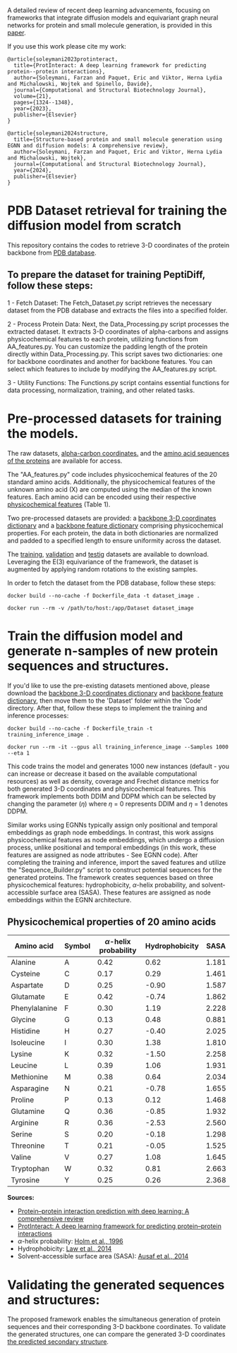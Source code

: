 A detailed review of recent deep learning advancements, focusing on frameworks that integrate diffusion models and equivariant graph neural networks for protein and small molecule generation, is provided in this [paper][10].

If you use this work please cite my work:

```
@article{soleymani2023protinteract,
  title={ProtInteract: A deep learning framework for predicting protein--protein interactions},
  author={Soleymani, Farzan and Paquet, Eric and Viktor, Herna Lydia and Michalowski, Wojtek and Spinello, Davide},
  journal={Computational and Structural Biotechnology Journal},
  volume={21},
  pages={1324--1348},
  year={2023},
  publisher={Elsevier}
}
```

```
@article{soleymani2024structure,
  title={Structure-based protein and small molecule generation using EGNN and diffusion models: A comprehensive review},
  author={Soleymani, Farzan and Paquet, Eric and Viktor, Herna Lydia and Michalowski, Wojtek},
  journal={Computational and Structural Biotechnology Journal},
  year={2024},
  publisher={Elsevier}
}
```

# PDB Dataset retrieval for training the diffusion model from scratch
This repository contains the codes to retrieve 3-D coordinates of the protein backbone from [PDB database][1]. 
## To prepare the dataset for training PeptiDiff, follow these steps:

1 - Fetch Dataset: The Fetch_Dataset.py script retrieves the necessary dataset from the PDB database and extracts the files into a specified folder.

2 - Process Protein Data: Next, the Data_Processing.py script processes the extracted dataset. It extracts 3-D coordinates of alpha-carbons and assigns physicochemical features to each protein, utilizing functions from AA_features.py. You can customize the padding length of the protein directly within Data_Processing.py. This script saves two dictionaries: one for backbone coordinates and another for backbone features. You can select which features to include by modifying the AA_features.py script.

3 - Utility Functions: The Functions.py script contains essential functions for data processing, normalization, training, and other related tasks.

# Pre-processed datasets for training the models.

The raw datasets, [alpha-carbon coordinates.][2] and the [amino acid sequences of the proteins][3] are available for access.
 
The "AA_features.py" code includes physicochemical features of the 20 standard amino acids. Additionally, the physicochemical features of the unknown amino acid (X) are computed using the median of the known features. Each amino acid can be encoded using their respective [physicochemical features][4] (Table 1). 

Two pre-processed datasets are provided: a [backbone 3-D coordinates dictionary][5] and a [backbone feature dictionary][6] comprising physicochemical properties. For each protein, the data in both dictionaries are normalized and padded to a specified length to ensure uniformity across the dataset.

The [training][7], [validation][8] and [testig][9] datasets are available to download. Leveraging the E(3) equivariance of the framework, the dataset is augmented by applying random rotations to the existing samples.


In order to fetch the dataset from the PDB database, follow these steps:

```
docker build --no-cache -f Dockerfile_data -t dataset_image .
```
```
docker run --rm -v /path/to/host:/app/Dataset dataset_image
```
# Train the diffusion model and generate n-samples of new protein sequences and structures.

If you'd like to use the pre-existing datasets mentioned above, please download the [backbone 3-D coordinates dictionary][5] and [backbone feature dictionary][6], then move them to the 'Dataset' folder within the 'Code' directory. After that, follow these steps to implement the training and inference processes:


```
docker build --no-cache -f Dockerfile_train -t training_inference_image .
```

```
docker run --rm -it --gpus all training_inference_image --Samples 1000 --eta 1
```

This code trains the model and generates 1000 new instances (default - you can increase or decrease it based on the available computational resources) as well as density, coverage and Frechet distance metrics for both generated 3-D coordinates and physicochemical features. This framework implements both DDIM and DDPM which can be selected by changing the parameter ($\eta$) where $\eta$ = 0 represents DDIM and $\eta$ = 1 denotes DDPM.


Similar works using EGNNs typically assign only positional and temporal embeddings as graph node embeddings. In contrast, this work assigns physicochemical features as node embeddings, which undergo a diffusion process, unlike positional and temporal embeddings (in this work, these features are assigned as node attributes - See EGNN code). After completing the training and inference, import the saved features and utilize the "Sequence_Builder.py" script to construct potential sequences for the generated proteins. The framework creates sequences based on three physicochemical features: hydrophobicity, $\alpha$-helix probability, and solvent-accessible surface area (SASA). These features are assigned as node embeddings within the EGNN architecture.


## Physicochemical properties of 20 amino acids

| Amino acid    | Symbol | $\alpha$-helix probability | Hydrophobicity | SASA  |
|---------------|--------|----------------------------|----------------|-------|
| Alanine       | A      | 0.42                       | 0.62           | 1.181 |
| Cysteine      | C      | 0.17                       | 0.29           | 1.461 |
| Aspartate     | D      | 0.25                       | -0.90          | 1.587 |
| Glutamate     | E      | 0.42                       | -0.74          | 1.862 |
| Phenylalanine | F      | 0.30                       | 1.19           | 2.228 |
| Glycine       | G      | 0.13                       | 0.48           | 0.881 |
| Histidine     | H      | 0.27                       | -0.40          | 2.025 |
| Isoleucine    | I      | 0.30                       | 1.38           | 1.810 |
| Lysine        | K      | 0.32                       | -1.50          | 2.258 |
| Leucine       | L      | 0.39                       | 1.06           | 1.931 |
| Methionine    | M      | 0.38                       | 0.64           | 2.034 |
| Asparagine    | N      | 0.21                       | -0.78          | 1.655 |
| Proline       | P      | 0.13                       | 0.12           | 1.468 |
| Glutamine     | Q      | 0.36                       | -0.85          | 1.932 |
| Arginine      | R      | 0.36                       | -2.53          | 2.560 |
| Serine        | S      | 0.20                       | -0.18          | 1.298 |
| Threonine     | T      | 0.21                       | -0.05          | 1.525 |
| Valine        | V      | 0.27                       | 1.08           | 1.645 |
| Tryptophan    | W      | 0.32                       | 0.81           | 2.663 |
| Tyrosine      | Y      | 0.25                       | 0.26           | 2.368 |

**Sources:**
- [Protein–protein interaction prediction with deep learning: A comprehensive review][14]
- [ProtInteract: A deep learning framework for predicting protein–protein interactions][15]
- $\alpha$-helix probability: [Holm et al., 1996][11]
- Hydrophobicity: [Law et al., 2014][12]
- Solvent-accessible surface area (SASA): [Ausaf et al., 2014][13]

# Validating the generated sequences and structures:
The proposed framework enables the simultaneous generation of protein sequences and their corresponding 3-D backbone coordinates. To validate the generated structures, 
one can compare the generated 3-D coordinates [the predicted secondary structure][16].

[1]: https://files.wwpdb.org/pub/pdb/data/biounit/PDB/divided/

[2]: https://uottawa-my.sharepoint.com/personal/fsole078_uottawa_ca/_layouts/15/guestaccess.aspx?share=ERw4N-f4U6BNutxBZ67JtbUBF29r45VJifBIzTVFaCvcew&e=79FvMR

[3]: https://uottawa-my.sharepoint.com/personal/fsole078_uottawa_ca/_layouts/15/guestaccess.aspx?share=Eescxh5uKtRGtBtdVZ7BSc8BGGvR9GXhhaw_2mKNKMQtzg&e=EpZjyQ

[4]: https://www.sciencedirect.com/science/article/pii/S2001037023000296

[5]: https://uottawa-my.sharepoint.com/personal/fsole078_uottawa_ca/_layouts/15/guestaccess.aspx?share=EXYcS3XKLYlOqQ8_fYAHa34BoWRzM0MFKZNoEmjOacKZIQ&e=KMqweP

[6]: https://uottawa-my.sharepoint.com/personal/fsole078_uottawa_ca/_layouts/15/guestaccess.aspx?share=EWajMPllOqRDuOFgfvucGREBJApruAi07NXg6VmuXnYX3g&e=ieN7SJ

[7]: https://uottawa-my.sharepoint.com/personal/fsole078_uottawa_ca/_layouts/15/guestaccess.aspx?share=Efrj4s-s7IhHmRmQJahgGUAB3c7AWxCB3LH2sPDcGZqtNw&e=xDl7Hg

[8]: https://uottawa-my.sharepoint.com/personal/fsole078_uottawa_ca/_layouts/15/guestaccess.aspx?share=ERI8YR-laKVEtW75QRXNkCwBtPkJdPAVOjir-eAEXBQPVg&e=1VsVKC

[9]: https://uottawa-my.sharepoint.com/personal/fsole078_uottawa_ca/_layouts/15/guestaccess.aspx?share=ESUT9WMvnnlNjGP3QUqFl1YBKZPS4eEobvftjXk4p0BiRA&e=JbR2j3

[10]: https://www.sciencedirect.com/science/article/pii/S2001037024002228

[11]: https://pubmed.ncbi.nlm.nih.gov/8662544/

[12]: https://pubs.acs.org/doi/10.1021/jz402762h

[13]: https://pubmed.ncbi.nlm.nih.gov/24678666/

[14]: https://www.sciencedirect.com/science/article/pii/S2001037022004044

[15]: https://www.sciencedirect.com/science/article/pii/S2001037023000296

[16]: https://github.com/FarzanSoli/secondary_structure_prediction.git
